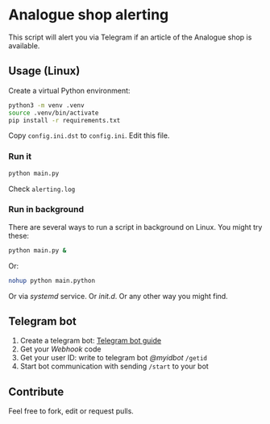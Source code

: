 # Analogue shop alerting

This script will alert you via Telegram if an article of the Analogue shop is available.

## Usage (Linux)

Create a virtual Python environment:
```bash
python3 -m venv .venv
source .venv/bin/activate
pip install -r requirements.txt
```
Copy `config.ini.dst` to `config.ini`. Edit this file.

### Run it

```bash
python main.py
```

Check `alerting.log`

### Run in background

There are several ways to run a script in background on Linux. You might try these:

```bash
python main.py &
```

Or:

```bash
nohup python main.python
```

Or via *systemd* service. Or *init.d*. Or any other way you might find.

## Telegram bot

1. Create a telegram bot: [Telegram bot guide](https://core.telegram.org/bots#3-how-do-i-create-a-bot)
2. Get your *Webhook* code
3. Get your user ID: write to telegram bot *@myidbot* `/getid`
4. Start bot communication with sending `/start` to your bot

## Contribute

Feel free to fork, edit or request pulls.
